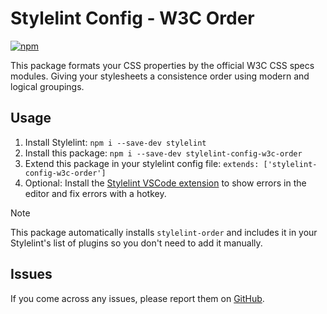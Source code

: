 # Stylelint Config - W3C Order

[![npm](https://img.shields.io/npm/v/@cassidydc/stylelint-config-w3c-order)](https://www.npmjs.com/package/@cassidydc/stylelint-config-w3c-order)

This package formats your CSS properties by the official W3C CSS specs modules. Giving your stylesheets a consistence order using modern and logical groupings.

## Usage

1. Install Stylelint: `npm i --save-dev stylelint`
2. Install this package: `npm i --save-dev stylelint-config-w3c-order`
3. Extend this package in your stylelint config file: `extends: ['stylelint-config-w3c-order']`
4. Optional: Install the [Stylelint VSCode extension](https://marketplace.visualstudio.com/items?itemName=stylelint.vscode-stylelint) to show errors in the editor and fix errors with a hotkey.

> [!NOTE]
> This package automatically installs `stylelint-order` and includes it in your Stylelint's list of plugins so you don't need to add it manually.

## Issues

If you come across any issues, please report them on [GitHub](https://github.com/jacobcassidy/stylelint-config-w3c-order/issues).
